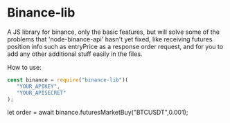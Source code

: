 # Binance-lib
 A JS library for binance, only the basic features, but will solve some of the problems that 'node-binance-api' hasn't yet fixed, like receiving futures position info such as entryPrice as a response order request, and for you to add any other additional stuff easily in the files.
 
 How to use:
```js
const binance = require("binance-lib")(
   "YOUR_APIKEY",
   "YOUR_APISECRET"
);
```

let order = await binance.futuresMarketBuy("BTCUSDT",0.001);
